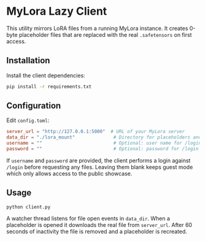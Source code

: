 # MyLora Lazy Client

This utility mirrors LoRA files from a running MyLora instance. It creates
0-byte placeholder files that are replaced with the real `.safetensors` on
first access.

## Installation

Install the client dependencies:

```bash
pip install -r requirements.txt
```

## Configuration

Edit `config.toml`:

```toml
server_url = "http://127.0.0.1:5000"  # URL of your MyLora server
data_dir = "./lora_mount"              # Directory for placeholders and downloads
username = ""                          # Optional: user name for /login
password = ""                          # Optional: password for /login
```

If `username` and `password` are provided, the client performs a login against
`/login` before requesting any files. Leaving them blank keeps guest mode which
only allows access to the public showcase.

## Usage

```
python client.py
```

A watcher thread listens for file open events in `data_dir`. When a placeholder
is opened it downloads the real file from `server_url`. After 60 seconds of
inactivity the file is removed and a placeholder is recreated.

